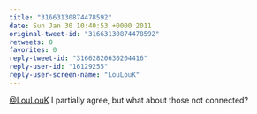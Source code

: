 ```yaml
---
title: "31663130874478592"
date: Sun Jan 30 10:40:53 +0000 2011
original-tweet-id: "31663130874478592"
retweets: 0
favorites: 0
reply-tweet-id: "31662820630204416"
reply-user-id: "16129255"
reply-user-screen-name: "LouLouK"
---
```

<a href="https://twitter.com/LouLouK">@LouLouK</a> I partially agree, but what about those not connected?
